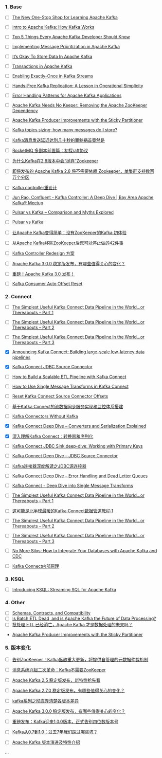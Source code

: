 ### 1. Base

- [ ] [The New One-Stop Shop for Learning Apache Kafka](https://www.confluent.io/blog/confluent-developer-launches-free-apache-kafka-courses-and-tutorials-online/)
- [ ] [Intro to Apache Kafka: How Kafka Works](https://www.confluent.io/blog/apache-kafka-intro-how-kafka-works/)
- [ ] [Top 5 Things Every Apache Kafka Developer Should Know](https://www.confluent.io/blog/5-things-every-kafka-developer-should-know/)
- [ ] [Implementing Message Prioritization in Apache Kafka](https://www.confluent.io/blog/prioritize-messages-in-kafka/)
- [ ] [It’s Okay To Store Data In Apache Kafka](https://www.confluent.io/blog/okay-store-data-apache-kafka/)
- [ ] [Transactions in Apache Kafka](https://www.confluent.io/blog/transactions-apache-kafka/)
- [ ] [Enabling Exactly-Once in Kafka Streams](https://www.confluent.io/blog/enabling-exactly-once-kafka-streams/)
- [ ] [Hands-Free Kafka Replication: A Lesson in Operational Simplicity](https://www.confluent.io/blog/hands-free-kafka-replication-a-lesson-in-operational-simplicity/)
- [ ] [Error Handling Patterns for Apache Kafka Applications](https://www.confluent.io/blog/error-handling-patterns-in-kafka/)
- [ ] [Apache Kafka Needs No Keeper: Removing the Apache ZooKeeper Dependency](https://www.confluent.io/blog/removing-zookeeper-dependency-in-kafka/)
- [ ] [Apache Kafka Producer Improvements with the Sticky Partitioner](https://www.confluent.io/blog/apache-kafka-producer-improvements-sticky-partitioner/)
- [ ] [Kafka topics sizing: how many messages do I store?](https://engineering.contentsquare.com/2019/kafka-topics-sizing-how-much-messages-do-i-store/)
- [ ] [Kafka消息发送延迟达到几十秒的罪魁祸首竟然是](https://mp.weixin.qq.com/s/aCWgOwafhcvz3gn2ez-i-A)
- [ ] [RocketMQ 多副本前置篇：初探raft协议](https://mp.weixin.qq.com/s/VZSF82NEcCa8NE-WMdXrCA)
- [ ] [为什么Kafka在2.8版本中会“抛弃”Zookeeper](https://mp.weixin.qq.com/s/n-fDI2096Est0boyYZxrzw)
- [ ] [即将发布的 Apache Kafka 2.8 将不需要依赖 Zookeeper，单集群支持数百万个分区](https://mp.weixin.qq.com/s/-mOXxcU5PY2Mor9FCxyRNA)
- [ ] [Kafka controller重设计 ](https://www.cnblogs.com/huxi2b/p/6980045.html)
- [ ] [Jun Rao, Confluent - Kafka Controller: A Deep Dive | Bay Area Apache Kafka® Meetup](https://www.youtube.com/watch?v=li2aowPnezA)
- [ ] [Pulsar vs Kafka – Comparison and Myths Explored](https://www.kai-waehner.de/blog/2020/06/09/apache-kafka-versus-apache-pulsar-event-streaming-comparison-features-myths-explored/)
- [ ] [Pulsar vs Kafka](https://mp.weixin.qq.com/s/4fThNb645BrGFUg8PNA8Dg)
- [ ] [让Apache Kafka变得简单：没有ZooKeeper的Kafka 初体验](https://mp.weixin.qq.com/s/l2RMIw8AXCMMOYHzHVFNLg)
- [ ] [从Apache Kafka移除ZooKeeper后您可以停止做的42件事](https://mp.weixin.qq.com/s/qi16QDuh5Hm4wTzFz7SzoA)
- [ ] [Kafka Controller Redesign 方案](https://mp.weixin.qq.com/s/eHUI5PmDFABlN0XoX04pvw)
- [ ] [Apache Kafka 3.0.0 稳定版发布，有哪些值得关心的变化？](https://mp.weixin.qq.com/s/LVKipSJx4NSigLP3VVjPYQ)
- [ ] [重磅！Apache Kafka 3.0 发布！](https://mp.weixin.qq.com/s/TLD9I3nJuPyjtiMGr4TGPw)
- [ ] [Kafka Consumer Auto Offset Reset](https://medium.com/lydtech-consulting/kafka-consumer-auto-offset-reset-d3962bad2665)


### 2. Connect
- [ ] [The Simplest Useful Kafka Connect Data Pipeline in the World…or Thereabouts – Part 1](https://www.confluent.io/blog/simplest-useful-kafka-connect-data-pipeline-world-thereabouts-part-1/)
- [ ] [The Simplest Useful Kafka Connect Data Pipeline in the World…or Thereabouts – Part 2](https://www.confluent.io/blog/blogthe-simplest-useful-kafka-connect-data-pipeline-in-the-world-or-thereabouts-part-2/)
- [ ] [The Simplest Useful Kafka Connect Data Pipeline in the World…or Thereabouts – Part 3](https://www.confluent.io/blog/simplest-useful-kafka-connect-data-pipeline-world-thereabouts-part-3/)

- [X] [Announcing Kafka Connect: Building large-scale low-latency data pipelines](https://www.confluent.io/blog/announcing-kafka-connect-building-large-scale-low-latency-data-pipelines/)
- [x] [Kafka Connect JDBC Source Connector](https://turkogluc.com/kafka-connect-jdbc-source-connector/)
- [ ] [How to Build a Scalable ETL Pipeline with Kafka Connect](https://www.confluent.io/blog/how-to-build-a-scalable-etl-pipeline-with-kafka-connect/)
- [ ] [How to Use Single Message Transforms in Kafka Connect](https://www.confluent.io/blog/kafka-connect-single-message-transformation-tutorial-with-examples/?_ga=2.72252507.979685385.1632409679-31410519.1631805246)
- [ ] [Reset Kafka Connect Source Connector Offsets](https://rmoff.net/2019/08/15/reset-kafka-connect-source-connector-offsets/)
- [ ] [基于Kafka Connect的流数据同步服务实现和监控体系搭建](https://mp.weixin.qq.com/s/hK7bRxnAI3DzK2ts2IUcaw)
- [ ] [Kafka Connectors Without Kafka](https://dzone.com/articles/kafka-connectors-without-kafka)
- [x] [Kafka Connect Deep Dive – Converters and Serialization Explained](https://www.confluent.io/blog/kafka-connect-deep-dive-converters-serialization-explained/)
- [x] [深入理解Kafka Connect：转换器和序列化](https://mp.weixin.qq.com/s/zG-Nfy_bZo4WGxMtaOC73A)
- [ ] [Kafka Connect JDBC Sink deep-dive: Working with Primary Keys](https://rmoff.net/2021/03/12/kafka-connect-jdbc-sink-deep-dive-working-with-primary-keys/)
- [ ] [Kafka Connect Deep Dive – JDBC Source Connector](https://www.confluent.fr/blog/kafka-connect-deep-dive-jdbc-source-connector/)
- [ ] [Kafka连接器深度解读之JDBC源连接器](https://www.zybuluo.com/liyuj/note/1424428)
- [ ] [Kafka Connect Deep Dive – Error Handling and Dead Letter Queues](https://www.confluent.jp/blog/kafka-connect-deep-dive-error-handling-dead-letter-queues/)
- [ ] [Kafka Connect - Deep Dive into Single Message Transforms](https://rmoff.net/2021/01/04/kafka-connect-deep-dive-into-single-message-transforms/)
- [ ] [The Simplest Useful Kafka Connect Data Pipeline in the World…or Thereabouts – Part 1](https://www.confluent.jp/blog/simplest-useful-kafka-connect-data-pipeline-world-thereabouts-part-1/)
- [ ] [这可能是北半球最暖的Kafka Connect数据管道教程:1](https://zhuanlan.zhihu.com/p/56022321)
- [ ] [The Simplest Useful Kafka Connect Data Pipeline in the World…or Thereabouts – Part 2](https://www.confluent.jp/blog/the-simplest-useful-kafka-connect-data-pipeline-in-the-world-or-thereabouts-part-2/)
- [ ] [The Simplest Useful Kafka Connect Data Pipeline in the World…or Thereabouts – Part 3](https://www.confluent.jp/blog/simplest-useful-kafka-connect-data-pipeline-world-thereabouts-part-3/)
- [ ] [No More Silos: How to Integrate Your Databases with Apache Kafka and CDC](https://www.confluent.io/blog/no-more-silos-how-to-integrate-your-databases-with-apache-kafka-and-cdc/)

- [ ] [Kafka Connect内部原理](https://zhuanlan.zhihu.com/p/21262642)

### 3. KSQL

- [ ] [Introducing KSQL: Streaming SQL for Apache Kafka](https://www.confluent.io/blog/ksql-streaming-sql-for-apache-kafka/)

### 4. Other

- [ ] [Schemas, Contracts, and Compatibility](https://www.confluent.io/blog/schemas-contracts-compatibility/)
- [ ] [Is Batch ETL Dead, and is Apache Kafka the Future of Data Processing?](https://www.infoq.com/articles/batch-etl-streams-kafka/)
- [ ] [批处理 ETL 已经消亡，Apache Kafka 才是数据处理的未来吗？](https://www.infoq.cn/article/batch-etl-streams-kafka/)
- [Apache Kafka Producer Improvements with the Sticky Partitioner](https://www.confluent.io/blog/apache-kafka-producer-improvements-sticky-partitioner/)

### 5. 版本变化

- [ ] [告别ZooKeeper！Kafka酝酿重大更新，将提供自管理的元数据仲裁机制](https://mp.weixin.qq.com/s/9vwtjQJW93WLcdJ75uZiaw)
- [ ] [消息系统兴起二次革命：Kafka不需要ZooKeeper](https://mp.weixin.qq.com/s/_X4iDuU7fNJAdtBWkzbRbw)
- [ ] [Apache Kafka 2.5 稳定版发布，新特性抢先看](https://mp.weixin.qq.com/s/wGbk4ZpjdJG_IvuPA3Eraw)
- [ ] [Apache Kafka 2.7.0 稳定版发布，有哪些值得关心的变化？](https://mp.weixin.qq.com/s/3tFL7UEXu91wdhhvsl1nAw)
- [ ] [kafka系列之彻底弄清楚各版本差异](https://mp.weixin.qq.com/s/1bjbXxoYjCnAGVmuHD2SEA)
- [ ] [Apache Kafka 3.0.0 稳定版发布，有哪些值得关心的变化？](https://mp.weixin.qq.com/s/LVKipSJx4NSigLP3VVjPYQ)
- [ ] [重磅发布：Kafka迎来1.0.0版本，正式告别四位数版本号](https://mp.weixin.qq.com/s/8cCZMax6q_SvP7qW3x1qFA)
- [ ] [Kafka从0.7到1.0：过去7年我们踩过哪些坑？](https://mp.weixin.qq.com/s/p-jJVMjh9yr8QVqgRKtPtA)
- [ ] [Apache Kafka 版本演进及特性介绍](https://mp.weixin.qq.com/s/n9fqabd1JSIn11IQ8iIsvw)




...
